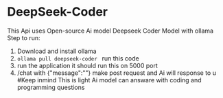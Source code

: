 ﻿# DeepSeek-Coder
This Api uses Open-source Ai model Deepseek Coder Model with ollama 
Step to run:
1. Download and install ollama
2. ``ollama pull deepseek-coder ``  run this code
3. run the application it should run this on 5000 port
4. /chat with {"message":""} make post request and Ai will response to u
#Keep inmind
This is light Ai model can answare with coding and programming questions
